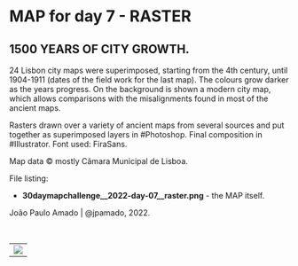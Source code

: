 <h1>MAP for day 7 - RASTER</h1>
<h2>1500 YEARS OF CITY GROWTH.</h2>
<p>24 Lisbon city maps were superimposed, starting from the 4th century, until 1904-1911 (dates of the field work for the last map). The colours grow darker as the years progress. On the background is shown a modern city map, which allows comparisons with the misalignments found in most of the ancient maps.</p>
<p>Rasters drawn over a variety of ancient maps from several sources and put together as superimposed layers in #Photoshop. Final composition in #Illustrator. Font used: FiraSans.</p>
<p>Map data © mostly Câmara Municipal de Lisboa.</p>
<p>File listing:</p>
<ul>
  <li><b>30daymapchallenge__2022-day-07__raster.png</b> - the MAP itself.</li>
</ul>
<p>João Paulo Amado | @jpamado, 2022.</p>
<p>&nbsp;</p>
<table>
<tr>
<td style="border:thin #000">
<img src="30daymapchallenge__2022-day-07__raster.png" width=auto>
</td>
</tr>
</table>
